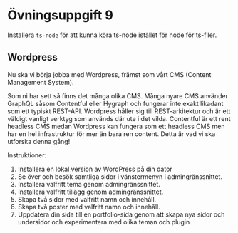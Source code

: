 # Övningsuppgift 9

Installera `ts-node` för att kunna köra ts-node istället för node för ts-filer.
## Wordpress

Nu ska vi börja jobba med Wordpress, främst som vårt CMS (Content Management System).

Som ni har sett så finns det många olika CMS. Många nyare CMS använder GraphQL såsom Contentful eller Hygraph och fungerar inte exakt likadant som ett typiskt REST-API.
Wordpress håller sig till REST-arkitektur och är ett väldigt vanligt verktyg som används där ute i det vilda. Contentful är ett rent headless CMS medan Wordpress kan fungera som ett headless CMS men har en hel infrastruktur för mer än bara ren content. Detta är vad vi ska utforska denna gång!

Instruktioner:

1. Installera en lokal version av WordPress på din dator
2. Se över och besök samtliga sidor i vänstermenyn i admingränssnittet.
3. Installera valfritt tema genom admingränssnittet.
4. Installera valfritt tillägg genom admingränssnittet.
5. Skapa två sidor med valfritt namn och innehåll.
6. Skapa två poster med valfritt namn och innehåll.
7. Uppdatera din sida till en portfolio-sida genom att skapa nya sidor och undersidor och
experimentera med olika teman och plugin